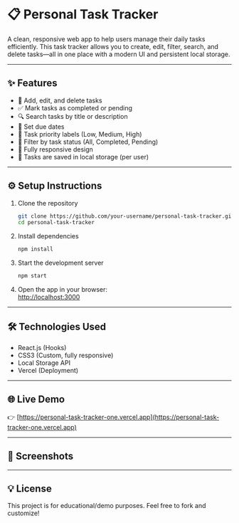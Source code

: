 # 📋 Personal Task Tracker

A clean, responsive web app to help users manage their daily tasks efficiently. This task tracker allows you to create, edit, filter, search, and delete tasks—all in one place with a modern UI and persistent local storage.

---

## ✨ Features

- 📝 Add, edit, and delete tasks
- ✅ Mark tasks as completed or pending
- 🔍 Search tasks by title or description
- 📅 Set due dates
- 🔢 Task priority labels (Low, Medium, High)
- 🎯 Filter by task status (All, Completed, Pending)
- 🌙 Fully responsive design
- 💾 Tasks are saved in local storage (per user)

---

## ⚙️ Setup Instructions

1. Clone the repository  
   ```bash
   git clone https://github.com/your-username/personal-task-tracker.git
   cd personal-task-tracker
   ```

2. Install dependencies  
   ```bash
   npm install
   ```

3. Start the development server  
   ```bash
   npm start
   ```

4. Open the app in your browser:  
   [http://localhost:3000](http://localhost:3000)

---

## 🛠️ Technologies Used

- React.js (Hooks)
- CSS3 (Custom, fully responsive)
- Local Storage API
- Vercel (Deployment)

---

## 🌐 Live Demo

👉 [https://personal-task-tracker-one.vercel.app](https://personal-task-tracker-one.vercel.app)

---

## 📸 Screenshots



---

## 💡 License

This project is for educational/demo purposes. Feel free to fork and customize!
